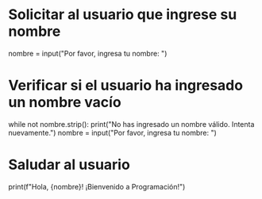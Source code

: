 # Solicitar al usuario que ingrese su nombre
nombre = input("Por favor, ingresa tu nombre: ")

# Verificar si el usuario ha ingresado un nombre vacío
while not nombre.strip():
    print("No has ingresado un nombre válido. Intenta nuevamente.")
    nombre = input("Por favor, ingresa tu nombre: ")

# Saludar al usuario
print(f"Hola, {nombre}! ¡Bienvenido a Programación!")
